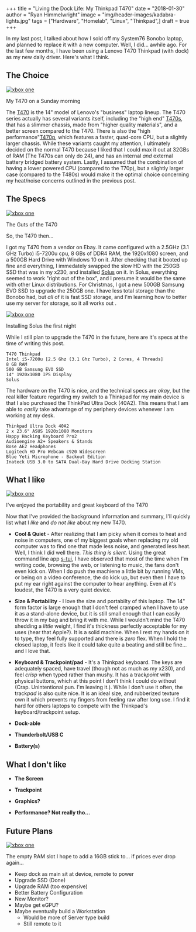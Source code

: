 +++
title  = "Living the Dock Life: My Thinkpad T470"
date   = "2018-01-30"
author = "Ryan Himmelwright"
image  = "img/header-images/kadabra-lights.jpg"
tags   = ["Hardware", "Homelab", "Linux", "Thinkpad",]
draft  = true
+++

In my last post, I talked about how I sold off my System76 Bonobo laptop, and
 planned to replace it with a new computer. Well, I did... awhile ago. For the
 last few months, I have been using a Lenovo T470 Thinkpad (with dock) as my new
 daily driver. Here's what I think.

<!--more-->

## The Choice

<a href="../../img/posts/my-t470/coffee-picture.jpg"><img alt="xbox one" src="../../img/posts/my-t470/coffee-picture.jpg" style="max-width: 100%;"/></a>
<div class="caption">My T470 on a Sunday morning</div>

The
[T470](https://www.notebookcheck.net/Lenovo-ThinkPad-T470-Core-i5-Full-HD-Notebook-Review.198130.0.html)
is the 14" model of Lenovo's "business" laptop lineup. The T470 series actually
has several variants itself, including the "high end"
[T470s](https://www.notebookcheck.net/Lenovo-ThinkPad-T470s-Core-i7-WQHD-Laptop-Review.200880.0.html),
that has a slimmer chassis, made from "higher quality materials", and a better
screen compared to the T470. There is also the "high
performance"[T470p](https://www.notebookcheck.net/Lenovo-ThinkPad-T470p-Core-i7-GeForce-940MX-Laptop-Review.226802.0.html),
which features a faster, quad-core CPU, but a slightly larger chassis. While
these variants caught my attention, I ultimately decided on the normal T470
because I liked that I could max it out at 32GBs of RAM (The T470s can only do
24), and has an internal *and* external battery bridged battery system. Lastly,
I assumed that the combination of having a lower powered CPU (compared to the
T70p), but a slightly larger case (compared to the T480s) would make it the
optimal choice concerning my heat/noise concerns outlined in the previous post.

## The Specs

<a href="../../img/posts/my-t470/inside.jpg"><img alt="xbox one" src="../../img/posts/my-t470/inside.jpg" style="max-width: 100%;"/></a>
<div class="caption">The Guts of the T470</div>

So, the T470 then... 

I got my T470 from a vendor on Ebay. It came configured with a 2.5GHz (3.1 GHz
Turbo) i5-7200u cpu, 8 GBs of DDR4 RAM, the 1920x1080 screen, and a 500GB Hard
Drive with Windows 10 on it. After checking that it booted up fine and
everything, I immedately swapped the slow HD with the 250GB SSD that was in my
x230, and installed [Solus](https://solus-project.com) on it. In Solus,
everything seemed to work "right out of the box", and I presume it would be the
same with other Linux distributions. For Christmas, I got a new 500GB Samsung
EVO SSD to upgrade the 250GB one. I have less total storage than the Bonobo had,
but *all* of it is fast SSD storage, and I'm learning how to better use my
server for storage, so it all works out <i class="fa fa-smile-o"
aria-hidden="true"></i>.

<a href="../../img/posts/my-t470/solus-install.jpg"><img alt="xbox one" src="../../img/posts/my-t470/solus-install.jpg" style="max-width: 100%;"/></a>
<div class="caption">Installing Solus the first night</div>

While I still plan to upgrade the T470 in the future, here are it's specs at the
time of writing this post. 

```
T470 Thinkpad
Intel i5-7200u [2.5 Ghz (3.1 Ghz Turbo), 2 Cores, 4 Threads]
8 GB RAM
500 GB Samsung EVO SSD
14" 1920x1080 IPS Display 
Solus
```

The hardware on the T470 is nice, and the technical specs are *okay*, but the
real killer feature regarding my switch to a Thinkpad for my main device is that
I also purchased the ThinkPad Ultra Dock (40A2). This means that I am able to
*easily* take advantage of my periphery devices whenever I am working at my
desk. 

```
Thinkpad Ultra Dock 40A2
2 x 23.6" ASUS 1920x1080 Monitors
Happy Hacking Keyboard Pro2 
Audioengine A2+ Speakers & Stands
Bose AE2 Headphones
Logitech HD Pro Webcam c920 Widescreen
Blue Yeti Microphone - Backout Edition
Inateck USB 3.0 to SATA Dual-Bay Hard Drive Docking Station
```


## What I like

<a href="../../img/posts/my-t470/hotel.jpg"><img alt="xbox one" src="../../img/posts/my-t470/hotel.jpg" style="max-width: 100%;"/></a>
<div class="caption">I've enjoyed the portability and great keyboard of the T470</div>

Now that I've provided the background information and summary, I'll quickly list
what I *like* and *do not like* about my new T470.

- **Cool & Quiet** - After realizing that I am picky when it comes to heat and
  noise in computers, one of my biggest goals when replacing my old computer was
  to find one that made less noise, and generated less heat. Well, I think I did
  well there. *This thing is silent.* Using the great command line app
  [s-tui](https://amanusk.github.io/s-tui/), I have observed that most of the
  time when I'm writing code, browsing the web, or listening to music, the fans
  don't even kick on. When I do push the machiene a little bit by running VMs,
  or being on a video conference, the do kick up, but even then I have to put my
  ear right against the computer to hear anything. Even at it's loudest, the
  T470 is a very quiet device.
  
- **Size & Portability** - I love the size and portabilty of this laptop. The
  14" form factor is large enough that I don't feel cramped when I have to use
  it as a stand-alone device, but it is still small enough that I can easily
  throw it in my bag and bring it with me. While I wouldn't mind the T470
  shedding a *little* weight, I find it's thickness perfectly acceptable for my
  uses (hear that Apple?). It is a solid machine. When I rest my hands on it to
  type, they feel fully supported and there is *zero* flex. When I hold the
  closed laptop, it feels like it could take quite a beating and still be
  fine... and I love that.
  
- **Keyboard & Trackpoint/pad** - It's a Thinkpad keyboard. The keys are
  adequately spaced, have travel (though not as much as my x230), and feel
  *crisp* when typed rather than mushy. It has a track*point* with physical
  buttons, which at this point I don't think I could do without (Crap.
  Unintentional pun. I'm leaving it.). While I don't use it often, the
  track*pad* is also quite nice. It is an ideal size, and rubberized texture own
  it which prevents my fingers from feeling raw after long use. I find it hard
  for others laptops to compete with the Thinkpad's keyboard/trackpoint setup.
  
- **Dock-able**

- **Thunderbolt/USB C**

- **Battery(s)**

## What I don't like

- **The Screen**

- **Trackpoint**

- **Graphics?**

- **Performance? Not really tho...**

## Future Plans

<a href="../../img/posts/my-t470/ram-upgrade.jpg"><img alt="xbox one" src="../../img/posts/my-t470/ram-upgrade.jpg" style="max-width: 100%;"/></a>
<div class="caption">The empty RAM slot I hope to add a 16GB stick to... if prices ever drop again...</div>

* Keep dock as main sit at device, remote to power
* Upgrade SSD (Done)
* Upgrade RAM (too expensive)
* Better Battery Configuration
* New Monitor?
* Maybe get eGPU?
* Maybe eventually build a Workstation
  * Would be more of Server type build
  * Still remote to it
